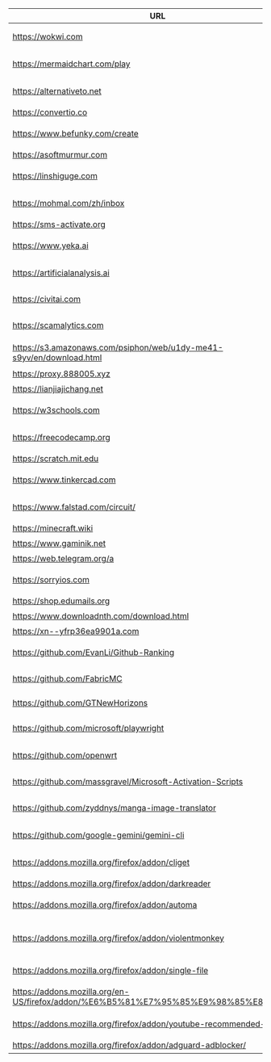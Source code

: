 
| URL                                                                                  | Description                 |
| ------------------------------------------------------------------------------------ | --------------------------- |
| https://wokwi.com                                                                    | 在线电路与固件仿真                   |
| https://mermaidchart.com/play                                                        | Mermaid 在线编辑器与预览            |
| https://alternativeto.net                                                            | 查找软件替代品与用户评价                |
| https://convertio.co                                                                 | 格式在线文件转换                    |
| https://www.befunky.com/create                                                       | 在线图片编辑与拼图                   |
| https://asoftmurmur.com                                                              | 白噪音/环境音                     |
| https://linshiguge.com                                                               | 临时邮箱（一次性邮箱）                 |
| https://mohmal.com/zh/inbox                                                          | 临时邮箱服务（网页收件）                |
| https://sms-activate.org                                                             | 虚拟号码接码平台                    |
| https://www.yeka.ai                                                                  | 野卡-虚拟信用卡服务                  |
| https://artificialanalysis.ai                                                        | AI 模型排行榜与对比                 |
| https://civitai.com                                                                  | Stable Diffusion 模型/LoRA 社区 |
| https://scamalytics.com                                                              | IP 风险评分与欺诈检测                |
| https://s3.amazonaws.com/psiphon/web/u1dy-me41-s9yv/en/download.html                 | Psiphon（赛风）下载               |
| https://proxy.888005.xyz                                                             | 代理检测                        |
| https://lianjiajichang.net                                                           | lianjia机场                   |
| https://w3schools.com                                                                | Web 开发教程与示例                 |
| https://freecodecamp.org                                                             | 免费编程课程与项目                   |
| https://scratch.mit.edu                                                              | 少女图形化编程                     |
| https://www.tinkercad.com                                                            | 在线 3D 建模与电路设计               |
| https://www.falstad.com/circuit/                                                     | 交互式电路仿真与可视化                 |
| https://minecraft.wiki                                                               | Minecraft 维基                |
| https://www.gaminik.net                                                              | 屏幕实时翻译器                     |
| https://web.telegram.org/a                                                           | Telegram 网页版                |
| https://sorryios.com                                                                 | 代订阅服务与共享订阅账户平台              |
| https://shop.edumails.org                                                            | 教育邮箱购买                      |
| https://www.downloadnth.com/download.html                                            | 软件下载站                       |
| https://xn--yfrp36ea9901a.com                                                        | gougou机场                    |
| https://github.com/EvanLi/Github-Ranking                                             | GitHub 仓库/开发者排名             |
| https://github.com/FabricMC                                                          | Minecraft Modding 工具链       |
| https://github.com/GTNewHorizons                                                     | Minecraft GT New Horizons   |
| https://github.com/microsoft/playwright                                              | 浏览器自动化与端到端测试                |
| https://github.com/openwrt                                                           | 路由器/嵌入式 Linux 系统            |
| https://github.com/massgravel/Microsoft-Activation-Scripts                           | Windows/Office 激活脚本（MAS）    |
| https://github.com/zyddnys/manga-image-translator                                    | 离线漫画 OCR 翻译工具               |
| https://github.com/google-gemini/gemini-cli                                          | Gemini 命令行客户端               |
| https://addons.mozilla.org/firefox/addon/cliget                                      | 复制 cURL/wget 下载命令           |
| https://addons.mozilla.org/firefox/addon/darkreader                                  | 全站暗色模式                      |
| https://addons.mozilla.org/firefox/addon/automa                                      | 浏览器自动化工作流工具                 |
| https://addons.mozilla.org/firefox/addon/violentmonkey                               | 用户脚本管理器（Tampermonkey 替代）    |
| https://addons.mozilla.org/firefox/addon/single-file                                 | 将网页打包为单一 HTML               |
| https://addons.mozilla.org/en-US/firefox/addon/%E6%B5%81%E7%95%85%E9%98%85%E8%AF%BB/ | 流畅阅读(沉浸式翻译开源版本)             |
| https://addons.mozilla.org/firefox/addon/youtube-recommended-videos/                 | 隐藏YouTube分散注意力的元素           |
| https://addons.mozilla.org/firefox/addon/adguard-adblocker/                          | 强大的广告拦截器                    |
